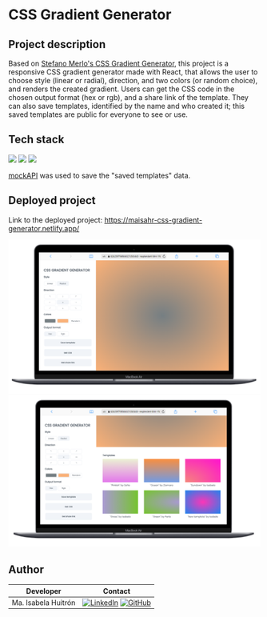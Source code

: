 # CSS Gradient Generator

## Project description

Based on [Stefano Merlo's CSS Gradient Generator](https://www.css-gradient.com/), this project is a responsive CSS gradient generator made with React, that allows the user to choose style (linear or radial), direction, and two colors (or random choice), and renders the created gradient. Users can get the CSS code in the chosen output format (hex or rgb), and a share link of the template. They can also save templates, identified by the name and who created it; this saved templates are public for everyone to see or use. 

## Tech stack

<a title="ReactJs" href="https://es.reactjs.org/"><img src="https://img.shields.io/badge/React-20232A?style=for-the-badge&logo=react&logoColor=61DAFB"></a>
<a title="JavaScript" href="https://developer.mozilla.org/es/docs/Web/JavaScript"><img src="https://img.shields.io/badge/JavaScript-323330?style=for-the-badge&logo=javascript&logoColor=F7DF1E"></a>
<a title="CSS" href="https://developer.mozilla.org/es/docs/Web/CSS"><img src="https://img.shields.io/badge/CSS3-1572B6?style=for-the-badge&logo=css3&logoColor=white"></a>

[mockAPI](https://mockapi.io/projects) was used to save the "saved templates" data.

## Deployed project

Link to the deployed project: https://maisahr-css-gradient-generator.netlify.app/

![Main screen](./src/assets/cssGradient.png)
![Templates screen](./src/assets/templates.png)

## Author

| Developer | Contact | 
| ------------- | ------------- |
| Ma. Isabela Huitrón | [![LinkedIn](https://img.shields.io/badge/linkedin-%230077B5.svg?style=for-the-badge&logo=linkedin&logoColor=white)](https://www.linkedin.com/in/maisahr/) [![GitHub](https://img.shields.io/badge/github-%23121011.svg?style=for-the-badge&logo=github&logoColor=white)](https://github.com/maisahr) |
